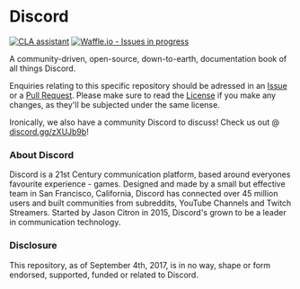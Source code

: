 # Discord
<a href="https://cla-assistant.io/ItsPugle/DiscordApp"><img src="https://cla-assistant.io/readme/badge/ItsPugle/DiscordApp" alt="CLA assistant" /></a> 
[![Waffle.io - Issues in progress](https://badge.waffle.io/ItsPugle/DiscordApp.svg?label=in%20progress&title=In%20Progress)](http://waffle.io/ItsPugle/DiscordApp)

A community-driven, open-source, down-to-earth, documentation book of all things Discord.

Enquiries relating to this specific repository should be adressed in an [Issue](https://github.com/ItsPugle/DiscordApp/issues/new/) or a [Pull Request](https://github.com/ItsPugle/DiscordApp/compare). Please make sure to read the [License](https://github.com/ItsPugle/DiscordApp/blob/master/meta/license) if you make any changes, as they'll be subjected under the same license.

Ironically, we also have a community Discord to discuss! Check us out @ [discord.gg/zXUJb9b](https://discord.gg/zXUJb9b)!

### About Discord
Discord is a 21st Century communication platform, based around everyones favourite experience - games. Designed and made by a small but effective team in San Francisco, California, Discord has connected over 45 million users and built communities from subreddits, YouTube Channels and Twitch Streamers. Started by Jason Citron in 2015, Discord's grown to be a leader in communication technology.

### Disclosure
This repository, as of September 4th, 2017, is in no way, shape or form endorsed, supported, funded or related to Discord.  
